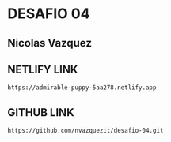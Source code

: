 # DESAFIO 04

## Nicolas Vazquez

## NETLIFY LINK
```sh
https://admirable-puppy-5aa278.netlify.app
``` 

## GITHUB LINK
```sh
https://github.com/nvazquezit/desafio-04.git
```